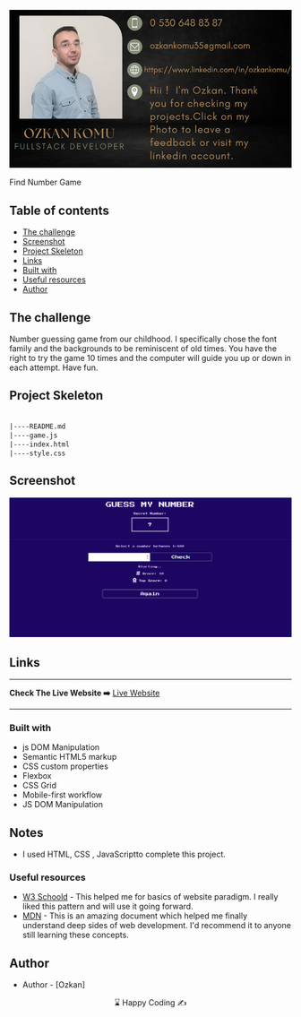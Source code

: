 <p align="center">
<a href="https://www.linkedin.com/in/ozkankomu/" target="_blank"><img src="photo.png" alt="screenshot" target=_blanked></a>
</p>



Find Number Game

## Table of contents

  - [The challenge](#the-challenge)
  - [Screenshot](#screenshot)
  - [Project Skeleton ](#project-skeleton)
  - [Links](#links)
  - [Built with](#built-with)
  - [Useful resources](#useful-resources)
- [Author](#author)



## The challenge
Number guessing game from our childhood. I specifically chose the font family and the backgrounds to be reminiscent of old times. You have the right to try the game 10 times and the computer will guide you up or down in each attempt. Have fun.
## Project Skeleton 

```Find Number Game

|----README.md                   
|----game.js
|----index.html  
|----style.css   

```

## Screenshot
<p align="left">
<a href="https://ozkankomu.github.io/Gues_Number_Game_JavaScript/"><img src="game.png" alt="screenshot" target=_blanked></a>
</p>



## Links
<hr>
<b>Check The Live Website ➡️</b> <a href="https://ozkankomu.github.io/Gues_Number_Game_JavaScript/">Live Website</a>
<hr>

### Built with
- js DOM Manipulation
- Semantic HTML5 markup
- CSS custom properties
- Flexbox
- CSS Grid
- Mobile-first workflow
- JS DOM Manipulation	



## Notes

- I used HTML, CSS , JavaScriptto complete this project.

### Useful resources

- [W3 Schoold](https://www.w3schools.com/) - This helped me for basics of website paradigm. I really liked this pattern and will use it going forward.
- [MDN](https://developer.mozilla.org/en-US/) - This is an amazing document which helped me finally understand deep sides of web development. I'd recommend it to anyone still learning these concepts.






## Author

- Author - [Ozkan]

<center> &#8987; Happy Coding  &#9997; </center>
